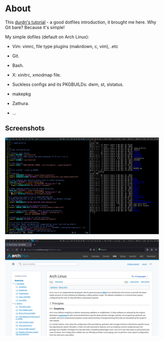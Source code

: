 # About

This [durdn's tutorial] - a good dotfiles introduction, it brought me
here. Why Git bare? Because it's simple!

My simple dofiles (default on Arch Linux):

  - Vim: vimrc, file type plugins (makrdown, c, vim), .etc

  - Git.

  - Bash.

  - X: xinitrc, xmodmap file.

  - Suckless configs and its PKGBUILDs: dwm, st, slstatus.

  - makepkg

  - Zathura.

  - ...

[durdn's tutorial]: https://www.atlassian.com/git/tutorials/dotfiles
"durdn's tutorial"

## Screenshots

![st](./pictures/assets/f-2023-12-22-230836.png)

![firefox](./pictures/assets/f-2023-12-22-230839.png)

